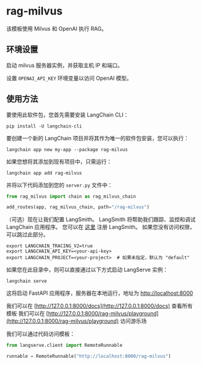 # rag-milvus

该模板使用 Milvus 和 OpenAI 执行 RAG。

## 环境设置

启动 milvus 服务器实例，并获取主机 IP 和端口。

设置 `OPENAI_API_KEY` 环境变量以访问 OpenAI 模型。

## 使用方法

要使用此软件包，您首先需要安装 LangChain CLI：

```shell
pip install -U langchain-cli
```

要创建一个新的 LangChain 项目并将其作为唯一的软件包安装，您可以执行：

```shell
langchain app new my-app --package rag-milvus
```

如果您想将其添加到现有项目中，只需运行：

```shell
langchain app add rag-milvus
```

并将以下代码添加到您的 `server.py` 文件中：
```python
from rag_milvus import chain as rag_milvus_chain

add_routes(app, rag_milvus_chain, path="/rag-milvus")
```

（可选）现在让我们配置 LangSmith。 
LangSmith 将帮助我们跟踪、监控和调试 LangChain 应用程序。 
您可以在 [这里](https://smith.langchain.com/) 注册 LangSmith。 
如果您没有访问权限，可以跳过此部分。

```shell
export LANGCHAIN_TRACING_V2=true
export LANGCHAIN_API_KEY=<your-api-key>
export LANGCHAIN_PROJECT=<your-project>  # 如果未指定，默认为 "default"
```

如果您在此目录中，则可以直接通过以下方式启动 LangServe 实例：

```shell
langchain serve
```

这将启动 FastAPI 应用程序，服务器在本地运行，地址为 
[http://localhost:8000](http://localhost:8000)

我们可以在 [http://127.0.0.1:8000/docs](http://127.0.0.1:8000/docs) 查看所有模板
我们可以在 [http://127.0.0.1:8000/rag-milvus/playground](http://127.0.0.1:8000/rag-milvus/playground) 访问游乐场  

我们可以通过代码访问模板：

```python
from langserve.client import RemoteRunnable

runnable = RemoteRunnable("http://localhost:8000/rag-milvus")
```